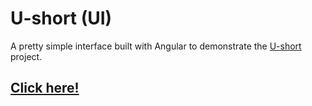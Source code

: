 # U-short (UI)  
A pretty simple interface built with Angular to demonstrate the [U-short](https://github.com/jbatistareis/u-short-api) project.  
## [Click here!](https://jbatistareis.github.io/ushort)